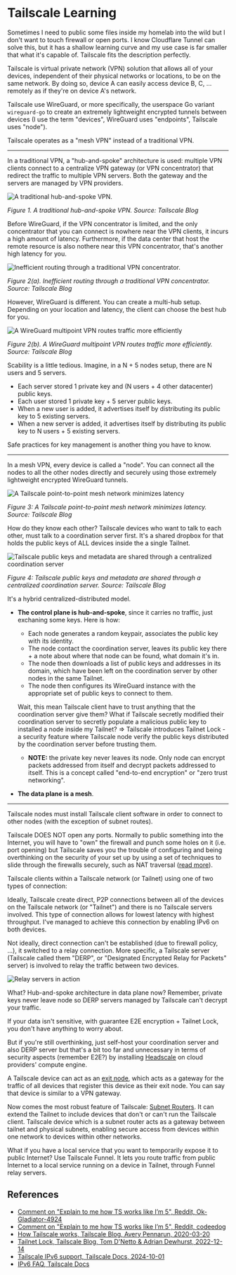 # Tailscale Learning

<!-- tl;dr starts -->

Sometimes I need to public some files inside my homelab into the wild but I don't want to touch firewall or open ports. I know Cloudflare Tunnel can solve this, but it has a shallow learning curve and my use case is far smaller that what it's capable of. Tailscale fits the description perfectly.

<!-- tl;dr ends -->

Tailscale is virtual private network (VPN) solution that allows all of your devices, independent of their physical networks or locations, to be on the same network. By doing so, device A can easily access device B, C, ... remotely as if they're on device A's network.

Tailscale use WireGuard, or more specifically, the userspace Go variant `wireguard-go` to create an extremely lightweight encrypted tunnels between devices (I use the term "devices", WireGuard uses "endpoints", Tailscale uses "node").

Tailscale operates as a "mesh VPN" instead of a traditional VPN.

---

In a traditional VPN, a "hub-and-spoke" architecture is used: multiple VPN clients connect to a centralize VPN gateway (or VPN concentrator) that redirect the traffic to multiple VPN servers. Both the gateway and the servers are managed by VPN providers.

![A traditional hub-and-spoke VPN.](https://cdn.sanity.io/images/w77i7m8x/production/3cbc3fa27f0b798d3a0bc98f57829a9083dad769-1400x1080.svg?w=3840&q=75&fit=clip&auto=format)

_Figure 1. A traditional hub-and-spoke VPN. Source: Tailscale Blog_

Before WireGuard, if the VPN concentrator is limited, and the only concentrator that you can connect is nowhere near the VPN clients, it incurs a high amount of latency. Furthermore, if the data center that host the remote resource is also nothere near this VPN concentrator, that's another high latency for you.

![Inefficient routing through a traditional VPN concentrator.](https://cdn.sanity.io/images/w77i7m8x/production/d0363ebfb736fa6e394aef3cb26585cecd842cd2-1320x980.svg?w=3840&q=75&fit=clip&auto=format)

_Figure 2(a). Inefficient routing through a traditional VPN concentrator. Source: Tailscale Blog_

However, WireGuard is different. You can create a multi-hub setup. Depending on your location and latency, the client can choose the best hub for you.

![A WireGuard multipoint VPN routes traffic more efficiently](https://cdn.sanity.io/images/w77i7m8x/production/66c858e17ca544818791e6d23e6085fa2e21b5e4-1320x980.svg?w=3840&q=75&fit=clip&auto=format)

_Figure 2(b). A WireGuard multipoint VPN routes traffic more efficiently. Source: Tailscale Blog_

Scability is a little tedious. Imagine, in a N + 5 nodes setup, there are N users and 5 servers.

- Each server stored 1 private key and (N users + 4 other datacenter) public keys.
- Each user stored 1 private key + 5 server public keys.
- When a new user is added, it advertises itself by distributing its public key to 5 existing servers.
- When a new server is added, it advertises itself by distributing its public key to N users + 5 existing servers.

Safe practices for key management is another thing you have to know.

---

In a mesh VPN, every device is called a "node". You can connect all the nodes to all the other nodes directly and securely using those extremely lightweight encrypted WireGuard tunnels.

![A Tailscale point-to-point mesh network minimizes latency](https://cdn.sanity.io/images/w77i7m8x/production/e989a4a69acd182abbd662d0de93cb31c4c4d210-1600x1080.svg?w=3840&q=75&fit=clip&auto=format)

_Figure 3: A Tailscale point-to-point mesh network minimizes latency. Source: Tailscale Blog_

How do they know each other? Tailscale devices who want to talk to each other, must talk to a coordination server first. It's a shared dropbox for that holds the public keys of ALL devices inside the a single Tailnet.

![Tailscale public keys and metadata are shared through a centralized coordination server](https://cdn.sanity.io/images/w77i7m8x/production/dbba97845c1ad1955669cc6a84c94f9d5fb78ade-1600x1080.svg?w=3840&q=75&fit=clip&auto=format)

_Figure 4: Tailscale public keys and metadata are shared through a centralized coordination server. Source: Tailscale Blog_

It's a hybrid centralized-distributed model.

- **The control plane is hub-and-spoke**, since it carries no traffic, just exchaning some keys. Here is how:

  - Each node generates a random keypair, associates the public key with its identity.
  - The node contact the coordination server, leaves its public key there + a note about where that node can be found, what domain it's in.
  - The node then downloads a list of public keys and addresses in its domain, which have been left on the coordination server by other nodes in the same Tailnet.
  - The node then configures its WireGuard instance with the appropriate set of public keys to connect to them.

  Wait, this mean Tailscale client have to trust anything that the coordination server give them? What if Tailscale secretly modified their coordination server to secretly populate a malicious public key to installed a node inside my Tailnet?
  => Tailscale introduces Tailnet Lock - a security feature where Tailscale node verify the public keys distributed by the coordination server before trusting them.

  - **NOTE:** the private key never leaves its node. Only node can encrypt packets addressed from itself and decrypt packets addressed to itself. This is a concept called "end-to-end encryption" or "zero trust networking".

- **The data plane is a mesh**.

---

Tailscale nodes must install Tailscale client software in order to connect to other nodes (with the exception of subnet routes).

Tailscale DOES NOT open any ports. Normally to public something into the Internet, you will have to "own" the firewall and punch some holes on it (i.e. port opening) but Tailscale saves you the trouble of configuring and being overthinking on the security of your set up by using a set of techniques to slide through the firewalls securely, such as NAT traversal ([read more](https://tailscale.com/blog/how-nat-traversal-works/)).

Tailscale clients within a Tailscale network (or Tailnet) using one of two types of connection:

Ideally, Tailscale create direct, P2P connections between all of the devices on the Tailscale network (or "Tailnet") and there is no Tailscale servers involved. This type of connection allows for lowest latency with highest throughput. I've managed to achieve this connection by enabling IPv6 on both devices.

Not ideally, direct connection can't be established (due to firewall policy, ...), it switched to a relay connection. More specific, a Tailscale server (Tailscale called them "DERP", or "Designated Encrypted Relay for Packets" server) is involved to relay the traffic between two devices.

![Relay servers in action](https://cdn.sanity.io/images/w77i7m8x/production/0e7f059799b6ba76cfc1df8e7c103d67620d8226-1320x900.svg?w=3840&q=75&fit=clip&auto=format)

What? Hub-and-spoke architecture in data plane now? Remember, private keys never leave node so DERP servers managed by Tailscale can't decrypt your traffic.

If your data isn't sensitive, with guarantee E2E encryption + Tailnet Lock, you don't have anything to worry about.

But if you're still overthinking, just self-host your coordination server and also DERP server but that's a bit too far and unnecessary in terms of security aspects (remember E2E?) by installing [Headscale](https://github.com/juanfont/headscale) on cloud providers' compute engine.

A Tailscale device can act as an [exit node](https://tailscale.com/kb/1103/exit-nodes), which acts as a gateway for the traffic of all devices that register this device as their exit node. You can say that device is similar to a VPN gateway.

Now comes the most robust feature of Tailscale: [Subnet Routers](https://tailscale.com/kb/1019/subnets). It can extend the Tailnet to include devices that don't or can't run the Tailscale client. Tailscale device which is a subnet router acts as a gateway between tailnet and physical subnets, enabling secure access from devices within one network to devices within other networks.

What if you have a local service that you want to temporarily expose it to public Internet? Use Tailscale Funnel. It lets you route traffic from public Internet to a local service running on a device in Tailnet, through Funnel relay servers.

## References

- [Comment on "Explain to me how TS works like I’m 5", Reddit, Ok-Gladiator-4924](https://www.reddit.com/r/Tailscale/comments/1asusnh/comment/kqsw9nn)
- [Comment on "Explain to me how TS works like I’m 5", Reddit, codeedog](https://www.reddit.com/r/Tailscale/comments/1asusnh/comment/kqtke7y/)
- [How Tailscale works, Tailscale Blog, Avery Pennarun, 2020-03-20](https://tailscale.com/blog/how-tailscale-works)
- [Tailnet Lock, Tailscale Blog, Tom D'Netto & Adrian Dewhurst, 2022-12-14](https://tailscale.com/blog/tailnet-lock)
- [Tailscale IPv6 support, Tailscale Docs, 2024-10-01](https://tailscale.com/kb/1121/ipv6)
- [IPv6 FAQ, Tailscale Docs](https://tailscale.com/kb/1134/ipv6-faq)
<!-- TODO: Learn how Tailscale adopts Zero Trust Networking architecture: https://tailscale.com/kb/1123/zero-trust -->
